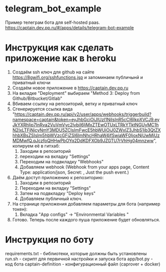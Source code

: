 # telegram_bot_example
  Пример телеграм бота для self-hosted paas. 
  https://captain.dev.pp.ru/#/apps/details/telegram-bot-example

# Инструкция как сделать приложение как в heroku
1) Создаём ssh ключ для github на сайте https://8gwifi.org/sshfunctions.jsp и запоминаем публичынй и приватный ключи
2) Создаём новое приложение в https://captain.dev.pp.ru
3) На вкладке "Deployment" выбираем "Method 3: Deploy from Github/Bitbucket/Gitlab"
4) Вбиваем ссылку на репозиторий, ветку и приватный ключ
5) Сгенерируется ссылка вида "https://captain.dev.pp.ru/api/v2/user/apps/webhooks/triggerbuild?namespace=captain&token=eyJhbGciOiJIUzI1NiIsInR5cCI6IkpXVCJ9.eyJkYXRhIjp7InRva2VuVmVyc2lvbiI6IjMxZTEwOTUxLTRkYTktNGUyMC1hN2IxLTFjNjcyNmY3MDU5ZCIsImFwcE5hbWUiOiJ0ZWxlZ3JhbS1ib3QtZXhhbXBsZSIsIm5hbWVzcGFjZSI6ImNhcHRhaW4ifSwiaWF0IjoxNjUwMjUzMDMwfQ.qJczfoQHHwPbOYq2DdKDFXOb9JZGTU7rVhHg04mnzww", копируем её в гитхаб:
   1) Заходим в репозиторий
   2) переходим на вкладку "Settings"
   3) Переходим на подвкладку "Webhooks"
   4) Добавляем webhook (Webhook from your apps page, Content Type: application/json, Secret: , Just the push event.)
6) Даём доступ приложению к репозиторию:
   1) Заходим в репозиторий
   2) Переходим на вкладку "Settings"
   3) Затем на подвкладку "Deploy keys"
   4) Добавляем публичный ключ.
7) На странице приложения добавляем параметры для бота (например токен):
   1) Вкладка "App configs" -> "Environmental Variables "
8) Готово. Теперь после каждого пуша приложение будет обновляться.

# Инструкция по боту
requirements.txt - библиотеки, которые должны быть установлены  
run.sh - скрипт для первичной настройки и запуска бота
app/bot.py - код бота
captain-definition - конфигурационный файл (caprover + docker)  


